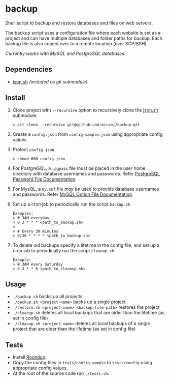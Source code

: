 backup
======

Shell script to backup and restore databases and files on web servers.

The backup script uses a configuration file where each website is set as a project and can have multiple databases and folder paths for backup. Each backup file is also copied over to a remote location (over SCP/SSH).

*Currently works with MySQL and PostgreSQL databases.*


## Dependencies

- [json.sh](https://github.com/rcrowley/json.sh) *(included as git submodule)*

## Install

1.  Clone project with `--recursive` option to recursively clone the [json.sh](https://github.com/rcrowley/json.sh) submodule.
      
      `> git clone --recursive git@github.com:miranj/backup.git`

2.  Create a `config.json` from `config-sample.json` using appropriate config values.

3.  Protect `config.json`.
      
      `> chmod 600 config.json`

4.  For PostgreSQL, a `.pgpass` file must be placed in the user home directory with database usernames and passwords. Refer [PostgreSQL Password File Documentation](http://www.postgresql.org/docs/9.1/static/libpq-pgpass.html).

5.  For MysQL, a `my.cnf` file *may be* used to provide database usernames and passwords. Refer [MySQL Option File Documentation](https://dev.mysql.com/doc/refman/5.1/en/option-files.html).

6.  Set up a cron job to periodically run the script `backup.sh`
        
        Examples:
        > # 3AM everyday
        > 0 3 * * * <path_to_backup.sh>
        >
        > # Every 30 minutes
        > 0/30 * * * * <path_to_backup.sh>
      
7.  To delete old backups specify a lifetime in the config file, and set up a cron job to periodically run the script `cleanup.sh`
        
        Example:
        > # 3AM every Saturday
        > 0 3 * * 6 <path_to_cleanup.sh>

## Usage

- `./backup.sh` backs up all projects
- `./backup.sh <project-name>` backs up a single project
- `./restore.sh <project-name> <backup-file-path>` restores the project
- `./cleanup.sh` deletes all local backups that are older than the lifetime (as set in config file)
- `./cleanup.sh <project-name>` deletes all local backups of a single project that are older than the lifetime (as set in config file)


## Tests

- Install [Roundup](https://github.com/bmizerany/roundup).
- Copy the config files in `tests/config-sample` to `tests/config` using appropriate config values.
- At the root of the source code run `./tests.sh`.
